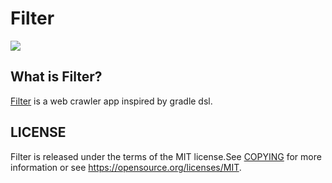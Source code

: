 # Filter

![](https://travis-ci.org/gnastnosaj/Filter.svg?branch=develop)

## What is Filter?

[Filter](https://jasontsang.gitee.io/filter/screencapture/screencapture-1533689923917.gif) is a web crawler app inspired by gradle dsl.

## LICENSE

Filter is released under the terms of the MIT license.See [COPYING](https://github.com/gnastnosaj/Filter/blob/develop/COPYING) for more information or see <https://opensource.org/licenses/MIT>.
